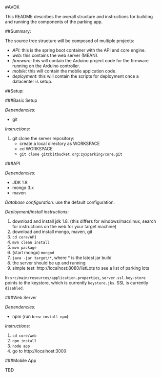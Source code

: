 #AVOK

This README describes the overall structure and instructions for building and running the components of the parking app.


##Summary:

The source tree structure will be composed of multiple projects:

- *API*: this is the spring boot container with the API and core engine.
- *web*: this contains the web server (MEAN).
- *firmware*: this will contain the Arduino project code for the firmware running on the Arduino controller.
- *mobile*: this will contain the mobile appication code.
- *deployment*: this will contain the scripts for deployment once a datacenter is setup.


##Setup:

###Basic Setup

*Dependencies:*

- git

*Instructions:*

1. git clone the server repository:
    - create a local directory as WORKSPACE
    - cd WORKSPACE
    - `git clone git@bitbucket.org:zyxparking/core.git`

###API

*Dependencies:*

- JDK 1.8
- mongo 3.x
- maven

*Database configuration:* use the default configuration.
	
*Deployment/install instructions:*
	
1. download and install jdk 1.8. (this differs for windows/mac/linux, search for instructions on the web for your target machine)
2. download and install mongo, maven, git
3. `cd core/API`
4. `mvn clean install`
5. `mvn package`
6. (start mongo) `mongod`
7. `java -jar target/*`, where * is the latest jar build
8. the server should be up and running
9. simple test: http://localhost:8080/listLots to see a list of parking lots

In `src/main/resources/application.properties`, `server.ssl.key-store` points to the keystore, which is currently `keystore.jks`. SSL is currently `disabled`.

###Web Server

*Dependencies:*

- npm (run `brew install npm`)

*Instructions:*

1. `cd core/web`
2. `npm install`
3. `node app`
4. go to http://localhost:3000

###Mobile App

TBD
